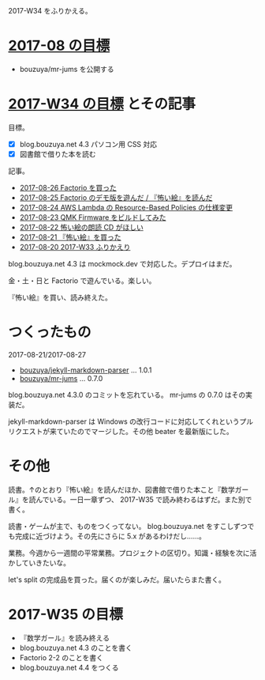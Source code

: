 2017-W34 をふりかえる。

# [2017-08 の目標][2017-07-31]

- bouzuya/mr-jums を公開する

# [2017-W34 の目標][2017-07-30] とその記事

目標。

- [x] blog.bouzuya.net 4.3 パソコン用 CSS 対応
- [x] 図書館で借りた本を読む

記事。

- [2017-08-26 Factorio を買った][2017-08-26]
- [2017-08-25 Factorio のデモ版を遊んだ / 『怖い絵』を読んだ][2017-08-25]
- [2017-08-24 AWS Lambda の Resource-Based Policies の仕様変更][2017-08-24]
- [2017-08-23 QMK Firmware をビルドしてみた][2017-08-23]
- [2017-08-22 怖い絵の朗読 CD がほしい][2017-08-22]
- [2017-08-21 『怖い絵』を買った][2017-08-21]
- [2017-08-20 2017-W33 ふりかえり][2017-08-20]

blog.bouzuya.net 4.3 は mockmock.dev で対応した。デプロイはまだ。

金・土・日と Factorio で遊んでいる。楽しい。

『怖い絵』を買い、読み終えた。

# つくったもの

2017-08-21/2017-08-27

- [bouzuya/jekyll-markdown-parser][] ... 1.0.1
- [bouzuya/mr-jums][] ... 0.7.0

blog.bouzuya.net 4.3.0 のコミットを忘れている。 mr-jums の 0.7.0 はその実装だ。

jekyll-markdown-parser は Windows の改行コードに対応してくれというプルリクエストが来ていたのでマージした。その他 beater を最新版にした。

# その他

読書。↑のとおり『怖い絵』を読んだほか、図書館で借りた本こと『数学ガール』を読んでいる。一日一章ずつ、 2017-W35 で読み終わるはずだ。また別で書く。

読書・ゲームが主で、ものをつくってない。 blog.bouzuya.net をすこしずつでも完成に近づけよう。その先にさらに 5.x があるわけだし……。

業務。今週から一週間の平常業務。プロジェクトの区切り。知識・経験を次に活かしていきたいな。

let's split の完成品を買った。届くのが楽しみだ。届いたらまた書く。

# 2017-W35 の目標

- 『数学ガール』を読み終える
- blog.bouzuya.net 4.3 のことを書く
- Factorio 2-2 のことを書く
- blog.bouzuya.net 4.4 をつくる

[2017-07-30]: https://blog.bouzuya.net/2017/07/30/
[2017-07-31]: https://blog.bouzuya.net/2017/07/31/
[2017-08-20]: https://blog.bouzuya.net/2017/08/20/
[2017-08-21]: https://blog.bouzuya.net/2017/08/21/
[2017-08-22]: https://blog.bouzuya.net/2017/08/22/
[2017-08-23]: https://blog.bouzuya.net/2017/08/23/
[2017-08-24]: https://blog.bouzuya.net/2017/08/24/
[2017-08-25]: https://blog.bouzuya.net/2017/08/25/
[2017-08-26]: https://blog.bouzuya.net/2017/08/26/
[bouzuya/jekyll-markdown-parser]: https://github.com/bouzuya/jekyll-markdown-parser
[bouzuya/mr-jums]: https://github.com/bouzuya/mr-jums
